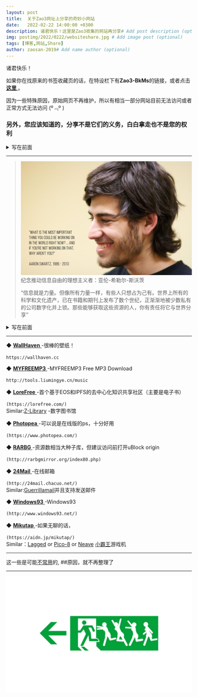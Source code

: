 ```yaml
---
layout: post
title:  关于Zao3网址上分享的奇妙小网站
date:   2022-02-22 14:00:00 +0300
description: 诸君快乐！这里是Zao3收集的网站再分享# Add post description (optional)
img: postimg/2022/0222/websiteshare.jpg # Add image post (optional)
tags: [博客,网站,Share]
author: zaosan-2019# Add name author (optional)
---
```

诸君快乐！

如果你在找原来的书签收藏页的话，在特设栏下有**Zao3-BkMs**的链接，或者点击[ **这里** ](https://zaosan.rthe.xyz)。  

因为一些特殊原因，原始网页不再维护，所以有相当一部分网站目前无法访问或者正常方式无法访问 \(º﹃º )  

### 另外，您应该知道的，分享不是它们的义务，白白拿走也不是您的权利 



<details><summary>写在前面</summary>
<p>

## 请您具有辨别是非的能力 ##
## 请您发表高见时深思 ##
## 请您具有辨别是非的能力 ##
## 请您发表高见时深思 ##
## 请您具有辨别是非的能力 ##
## 请您发表高见时深思 ##

  本网站根本不值一提，相比之下甚显简陋。

  但，网页的初衷是为了分享，知识被创造不是为了封锁在高墙之后，不是吗？
  
  任何孔洞都可以透过光。  
  
</p>
</details>


***


>  
>![sharewith](/assets/img/postimg/2022/0222/sharewith.jpeg)
>纪念推动信息自由的理想主义者：亚伦-希勒尔-斯沃茨
>
>“信息就是力量。但像所有力量一样，有些人只想占为己有。世界上所有的科学和文化遗产，已在书籍和期刊上发布了数个世纪，正渐渐地被少数私有的公司数字化并上锁。那些能够获取这些资源的人，你有责任将它与世界分享”
>  

  
<details><summary>写在前面</summary>
<p>

导向的某些网站可能有较多的广告，您可以试着在浏览器里添加一些插件来获取最佳体验，这里推荐uBlock origin，

</p>
</details>
  
***
  
  



 ◆ [ **WallHaven** ](https://wallhaven.cc) -很棒的壁纸！

 `https://wallhaven.cc`  
  
  
 ◆ [ **MYFREEMP3** ](https://tools.liumingye.cn/music) -MYFREEMP3 Free MP3 Download

 `http://tools.liumingye.cn/music`  
  
  
 ◆ [ **LoreFree** ](https://lorefree.com/) -首个基于EOS和IPFS的去中心化知识共享社区（主要是电子书）  
 
 `(https://lorefree.com/)`  
 Similar:[Z-Library](https://zh.b-ok.com/) -数字图书馆
  
  
 ◆ [ **Photopea** ](https://www.photopea.com/) -可以说是在线版的ps，十分好用  
 
 `(https://www.photopea.com/)`  
  
  
 ◆ [ **RARBG** ](http://rarbgmirror.org/index80.php) -资源数相当大种子库，但建议访问前打开uBlock origin  
 
 `(http://rarbgmirror.org/index80.php)`  
  
  
 ◆ [ **24Mail** ](http://24mail.chacuo.net/) -在线邮箱  
 
 `(http://24mail.chacuo.net/)`  
 Similar:[Guerrillamail](https://www.guerrillamail.com/zh/)并且支持发送邮件 
  
  
 ◆ [ **Windows93** ](http://www.windows93.net/) -Windows93  
 
 `(http://www.windows93.net/)`  
  
  
 ◆ [ **Mikutap** ](https://aidn.jp/mikutap/) -如果无聊的话，  
 
 `(https://aidn.jp/mikutap/)`  
 Similar：[Lagged](https://lagged.com/) or [Pico-8](https://www.lexaloffle.com/pico-8.php) or [Neave](https://neave.com/)  [小霸王](https://www.yikm.net/)游戏机




<!--
 > ◆ [ *你在找什么呢？* ]() -  
 > 
 > ``  
 >
 >
-->

***

这一些是可能[不常用]({{site.baseurl}}/bookmarks)的, ##原因，就不再整理了

***

![termux](/assets/img/postimg/2022/0222/websitesharefooter.jpg)
